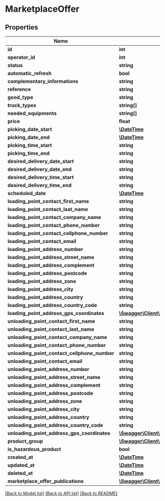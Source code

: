 # MarketplaceOffer

## Properties
Name | Type | Description | Notes
------------ | ------------- | ------------- | -------------
**id** | **int** |  | [optional] 
**operator_id** | **int** |  | [optional] 
**status** | **string** |  | [optional] 
**automatic_refresh** | **bool** |  | [optional] 
**complementary_informations** | **string** |  | [optional] 
**reference** | **string** |  | [optional] 
**good_type** | **string** |  | [optional] 
**truck_types** | **string[]** |  | [optional] 
**needed_equipments** | **string[]** |  | [optional] 
**price** | **float** |  | [optional] 
**picking_date_start** | [**\DateTime**](\DateTime.md) |  | [optional] 
**picking_date_end** | [**\DateTime**](\DateTime.md) |  | [optional] 
**picking_time_start** | **string** |  | [optional] 
**picking_time_end** | **string** |  | [optional] 
**desired_delivery_date_start** | **string** |  | [optional] 
**desired_delivery_date_end** | **string** |  | [optional] 
**desired_delivery_time_start** | **string** |  | [optional] 
**desired_delivery_time_end** | **string** |  | [optional] 
**scheduled_date** | [**\DateTime**](\DateTime.md) |  | [optional] 
**loading_point_contact_first_name** | **string** |  | [optional] 
**loading_point_contact_last_name** | **string** |  | [optional] 
**loading_point_contact_company_name** | **string** |  | [optional] 
**loading_point_contact_phone_number** | **string** |  | [optional] 
**loading_point_contact_cellphone_number** | **string** |  | [optional] 
**loading_point_contact_email** | **string** |  | [optional] 
**loading_point_address_number** | **string** |  | [optional] 
**loading_point_address_street_name** | **string** |  | [optional] 
**loading_point_address_complement** | **string** |  | [optional] 
**loading_point_address_postcode** | **string** |  | [optional] 
**loading_point_address_zone** | **string** |  | [optional] 
**loading_point_address_city** | **string** |  | [optional] 
**loading_point_address_country** | **string** |  | [optional] 
**loading_point_address_country_code** | **string** |  | [optional] 
**loading_point_address_gps_coordinates** | [**\Swagger\Client\Model\GeoJsonPoint**](GeoJsonPoint.md) |  | [optional] 
**unloading_point_contact_first_name** | **string** |  | [optional] 
**unloading_point_contact_last_name** | **string** |  | [optional] 
**unloading_point_contact_company_name** | **string** |  | [optional] 
**unloading_point_contact_phone_number** | **string** |  | [optional] 
**unloading_point_contact_cellphone_number** | **string** |  | [optional] 
**unloading_point_contact_email** | **string** |  | [optional] 
**unloading_point_address_number** | **string** |  | [optional] 
**unloading_point_address_street_name** | **string** |  | [optional] 
**unloading_point_address_complement** | **string** |  | [optional] 
**unloading_point_address_postcode** | **string** |  | [optional] 
**unloading_point_address_zone** | **string** |  | [optional] 
**unloading_point_address_city** | **string** |  | [optional] 
**unloading_point_address_country** | **string** |  | [optional] 
**unloading_point_address_country_code** | **string** |  | [optional] 
**unloading_point_address_gps_coordinates** | [**\Swagger\Client\Model\GeoJsonPoint**](GeoJsonPoint.md) |  | [optional] 
**product_group** | [**\Swagger\Client\Model\ProductGroup**](ProductGroup.md) |  | [optional] 
**is_hazardous_product** | **bool** |  | [optional] 
**created_at** | [**\DateTime**](\DateTime.md) |  | [optional] 
**updated_at** | [**\DateTime**](\DateTime.md) |  | [optional] 
**deleted_at** | [**\DateTime**](\DateTime.md) |  | [optional] 
**marketplace_offer_publications** | [**\Swagger\Client\Model\MarketplaceOfferPublication[]**](MarketplaceOfferPublication.md) |  | [optional] 

[[Back to Model list]](../README.md#documentation-for-models) [[Back to API list]](../README.md#documentation-for-api-endpoints) [[Back to README]](../README.md)



